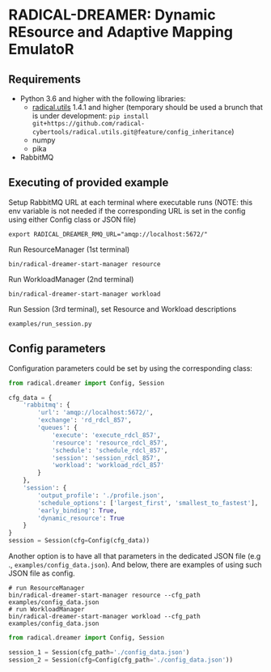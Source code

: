 # RADICAL-DREAMER: Dynamic REsource and Adaptive Mapping EmulatoR

## Requirements

* Python 3.6 and higher with the following libraries:
  * [radical.utils](https://github.com/radical-cybertools/radical.utils) 1.4.1 and higher (temporary should be used a brunch that is under development: `pip install git+https://github.com/radical-cybertools/radical.utils.git@feature/config_inheritance`)
  * numpy
  * pika
* RabbitMQ

## Executing of provided example
Setup RabbitMQ URL at each terminal where executable runs (NOTE: this env 
variable is not needed if the corresponding URL is set in the config using 
either Config class or JSON file)
```shell script
export RADICAL_DREAMER_RMQ_URL="amqp://localhost:5672/"
```
Run ResourceManager (1st terminal)
```shell script
bin/radical-dreamer-start-manager resource
```
Run WorkloadManager (2nd terminal)
```shell script
bin/radical-dreamer-start-manager workload
```
Run Session (3rd terminal), set Resource and Workload descriptions
```shell script
examples/run_session.py
```

## Config parameters
Configuration parameters could be set by using the corresponding class:
```python
from radical.dreamer import Config, Session

cfg_data = {
    'rabbitmq': {
        'url': 'amqp://localhost:5672/',
        'exchange': 'rd_rdcl_857',
        'queues': {
            'execute': 'execute_rdcl_857',
            'resource': 'resource_rdcl_857',
            'schedule': 'schedule_rdcl_857',
            'session': 'session_rdcl_857',
            'workload': 'workload_rdcl_857'
        }
    },
    'session': {
        'output_profile': './profile.json',
        'schedule_options': ['largest_first', 'smallest_to_fastest'],
        'early_binding': True,
        'dynamic_resource': True
    }
}
session = Session(cfg=Config(cfg_data))
```
Another option is to have all that parameters in the dedicated JSON file (e.g
., `examples/config_data.json`). And below, there are examples of using
 such JSON file as config.
```shell script
# run ResourceManager
bin/radical-dreamer-start-manager resource --cfg_path examples/config_data.json
# run WorkloadManager
bin/radical-dreamer-start-manager workload --cfg_path examples/config_data.json
```
```python
from radical.dreamer import Config, Session

session_1 = Session(cfg_path='./config_data.json')
session_2 = Session(cfg=Config(cfg_path='./config_data.json'))
```
